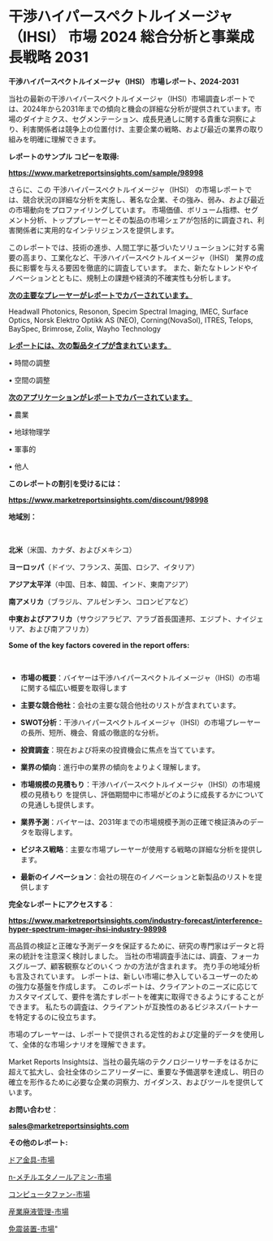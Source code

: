 # 干渉ハイパースペクトルイメージャ（IHSI） 市場 2024 総合分析と事業成長戦略 2031

<strong>干渉ハイパースペクトルイメージャ（IHSI） 市場レポート、2024-2031</strong>

当社の最新の干渉ハイパースペクトルイメージャ（IHSI）市場調査レポートでは、2024年から2031年までの傾向と機会の詳細な分析が提供されています。市場のダイナミクス、セグメンテーション、成長見通しに関する貴重な洞察により、利害関係者は競争上の位置付け、主要企業の戦略、および最近の業界の取り組みを明確に理解できます。



<strong>レポートのサンプル コピーを取得:</strong> <a href=https://www.marketreportsinsights.com/sample/98998>

<strong><u>https://www.marketreportsinsights.com/sample/98998</u></strong></a>

さらに、この 干渉ハイパースペクトルイメージャ（IHSI） の市場レポートでは、競合状況の詳細な分析を実施し、著名な企業、その強み、弱み、および最近の市場動向をプロファイリングしています。 市場価値、ボリューム指標、セグメント分析、トッププレーヤーとその製品の市場シェアが包括的に調査され、利害関係者に実用的なインテリジェンスを提供します。

このレポートでは、技術の進歩、人間工学に基づいたソリューションに対する需要の高まり、工業化など、干渉ハイパースペクトルイメージャ（IHSI） 業界の成長に影響を与える要因を徹底的に調査しています。 また、新たなトレンドやイノベーションとともに、規制上の課題や経済的不確実性も分析します。



<strong><u>次の主要なプレーヤーがレポートでカバーされています。</u></strong>

Headwall Photonics, Resonon, Specim Spectral Imaging, IMEC, Surface Optics, Norsk Elektro Optikk AS (NEO), Corning(NovaSol), ITRES, Telops, BaySpec, Brimrose, Zolix, Wayho Technology



<strong><u><b>レポートには、次の製品タイプが含まれています。</b></u></strong>

• 時間の調整

• 空間の調整



<strong><u><b>次のアプリケーションがレポートでカバーされています。</b></u></strong>

• 農業

• 地球物理学

• 軍事的

• 他人



<strong><b>このレポートの割引を受けるには：</b></strong>

<a href=https://www.marketreportsinsights.com/discount/98998>

<strong><u>https://www.marketreportsinsights.com/discount/98998</u></strong></a>



<strong>地域別：</strong>

<strong> </strong>



<strong>北米</strong>（米国、カナダ、およびメキシコ）



<strong>ヨーロッパ</strong>（ドイツ、フランス、英国、ロシア、イタリア）



<strong>アジア太平洋</strong>（中国、日本、韓国、インド、東南アジア）



<strong>南アメリカ</strong>（ブラジル、アルゼンチン、コロンビアなど）



<strong>中東およびアフリカ</strong>（サウジアラビア、アラブ首長国連邦、エジプト、ナイジェリア、および南アフリカ）



<strong>Some of the key factors covered in the report offers:</strong>

<strong> </strong>
<ul>
  <li>

<strong>市場の概要</strong>：バイヤーは干渉ハイパースペクトルイメージャ（IHSI）の市場に関する幅広い概要を取得します</li>
  <li>

<strong>主要な競合他社</strong>：会社の主要な競合他社のリストが含まれています。</li>
  <li>

<strong>SWOT分析</strong>：干渉ハイパースペクトルイメージャ（IHSI）の市場プレーヤーの長所、短所、機会、脅威の徹底的な分析。</li>
  <li>

<strong>投資調査</strong>：現在および将来の投資機会に焦点を当てています。</li>
  <li>

<strong>業界の傾向</strong>：進行中の業界の傾向をよりよく理解します。</li>
  <li>

<strong>市場規模の見積もり</strong>：干渉ハイパースペクトルイメージャ（IHSI）の市場規模の見積もり を提供し、評価期間中に市場がどのように成長するかについての見通しも提供します。</li>
  <li>

<strong>業界予測</strong>：バイヤーは、2031年までの市場規模予測の正確で検証済みのデータを取得します。</li>
  <li>

<strong>ビジネス戦略</strong>：主要な市場プレーヤーが使用する戦略の詳細な分析を提供します。</li>
  <li>

<strong>最新のイノベーション</strong>：会社の現在のイノベーションと新製品のリストを提供します</li>
</ul>


<strong>完全なレポートにアクセスする</strong>：

<a href=https://www.marketreportsinsights.com/industry-forecast/interference-hyper-spectrum-imager-ihsi-industry-98998>

<strong><u>https://www.marketreportsinsights.com/industry-forecast/interference-hyper-spectrum-imager-ihsi-industry-98998</u></strong></a>

高品質の検証と正確な予測データを保証するために、研究の専門家はデータと将来の統計を注意深く検討しました。 当社の市場調査手法には、調査、フォーカスグループ、顧客観察などのいくつ かの方法が含まれます。 売り手の地域分析も言及されています。 レポートは、新しい市場に参入しているユーザーのための強力な基盤を作成します。 このレポートは、クライアントのニーズに応じてカスタマイズして、要件を満たすレポートを確実に取得できるようにすることができます。 私たちの調査は、クライアントが互換性のあるビジネスパートナーを特定するのに役立ちます。

市場のプレーヤーは、レポートで提供される定性的および定量的データを使用して、全体的な市場シナリオを理解できます。

Market Reports Insightsは、当社の最先端のテクノロジーリサーチをはるかに超えて拡大し、会社全体のシニアリーダーに、重要な予備選挙を達成し、明日の確立を形作るために必要な企業の洞察力、ガイダンス、およびツールを提供しています。



<strong><b>お問い合わせ</b></strong>：

<a href=mailto:sales@marketreportsinsights.com>

<strong><u>sales@marketreportsinsights.com</u></strong></a>



<strong>その他のレポート:</strong>

<a href=https://www.linkedin.com/pulse/ドア金具-市場-2030-年までの需要に焦点を当てた-2023-年調査レポート-6v1uf/>ドア金具-市場</a>

<a href=https://www.linkedin.com/pulse/n-メチルエタノールアミン-市場-2023-推進要因と成長機会-2030-aqp6f/>n-メチルエタノールアミン-市場</a>

<a href=https://www.linkedin.com/pulse/コンピュータファン-市場-2023-swot-分析と成長率-2030-analytics-achievers-24-analysis-j8zvf/>コンピュータファン-市場</a>

<a href=https://www.linkedin.com/pulse/産業廃液管理-市場-2023-収益と成長ドライバー-2030-data-dive-discoveries-24-analysis-tx9df/>産業廃液管理-市場</a>

<a href=https://www.linkedin.com/pulse/免震装置-市場-2023-年のダイナミクスとビジネストレンド-2030-pr-news-hub-8ioqf/>免震装置-市場</a>"

